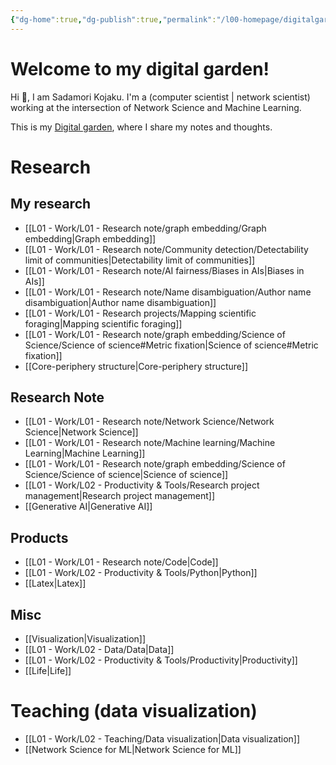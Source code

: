 ```yaml
---
{"dg-home":true,"dg-publish":true,"permalink":"/l00-homepage/digitalgarden-home/","tags":["gardenEntry"],"dgPassFrontmatter":true}
---
```



# Welcome to my digital garden!

 Hi 👋, I am Sadamori Kojaku. I'm a (computer scientist | network scientist) working at the intersection of Network Science and Machine Learning. 

This is my [Digital garden](https://maggieappleton.com/garden-history), where I share my notes and thoughts. 

# Research

## My research 
- [[L01 - Work/L01 - Research note/graph embedding/Graph embedding\|Graph embedding]]
- [[L01 - Work/L01 - Research note/Community detection/Detectability limit of communities\|Detectability limit of communities]]
- [[L01 - Work/L01 - Research note/AI fairness/Biases in AIs\|Biases in AIs]]
- [[L01 - Work/L01 - Research note/Name disambiguation/Author name disambiguation\|Author name disambiguation]]
- [[L01 - Work/L01 - Research projects/Mapping scientific foraging\|Mapping scientific foraging]]
- [[L01 - Work/L01 - Research note/graph embedding/Science of Science/Science of science#Metric fixation\|Science of science#Metric fixation]]
- [[Core-periphery structure\|Core-periphery structure]]

## Research Note
- [[L01 - Work/L01 - Research note/Network Science/Network Science\|Network Science]]
- [[L01 - Work/L01 - Research note/Machine learning/Machine Learning\|Machine Learning]]
- [[L01 - Work/L01 - Research note/graph embedding/Science of Science/Science of science\|Science of science]]
- [[L01 - Work/L02 - Productivity & Tools/Research project management\|Research project management]]
- [[Generative AI\|Generative AI]]

## Products
- [[L01 - Work/L01 - Research note/Code\|Code]]
- [[L01 - Work/L02 - Productivity & Tools/Python\|Python]]
- [[Latex\|Latex]]

## Misc
- [[Visualization\|Visualization]]
- [[L01 - Work/L02 - Data/Data\|Data]]
- [[L01 - Work/L02 - Productivity & Tools/Productivity\|Productivity]]
- [[Life\|Life]]

# Teaching (data visualization)
- [[L01 - Work/L02 - Teaching/Data visualization\|Data visualization]]
- [[Network Science for ML\|Network Science for ML]]

